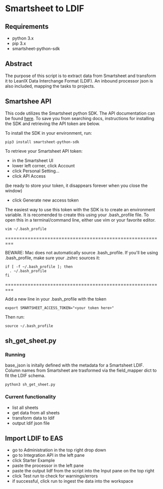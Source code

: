 # Smartsheet to LDIF

## Requirements
- python 3.x  
- pip 3.x
- smartsheet-python-sdk

## Abstract
The purpose of this script is to extract data from Smartsheet and transform it to LeanIX Data Interchange Format (LDIF).  An inbound processor json is also included, mapping the tasks to projects.  

## Smartshee API

This code utilizes the Smartsheet python SDK.  The API documentation can be found [here](https://smartsheet-platform.github.io/api-docs/?python).  To save you from searching docs, instructions for installing the SDK and retrieving the API token are below.

To install the SDK in your environment, run:

`pip3 install smartsheet-python-sdk`

To retrieve your Smartsheet API token:

- in the Smartsheet UI
- lower left corner, click Account 
- click Personal Setting...
- click API Access

(be ready to store your token, it disappears forever when you close the window)
- click Generate new access token

The easiest way to use this token with the SDK is to create an environment variable.  It is recomended to create this using your .bash_profile file.  To open this in a terminal/command line, either use vim or your favorite editor.

```
vim ~/.bash_profile
```

=========================================================

BEWARE: Mac does not automatically source .bash_profile.  If you'll be using .bash_profile, make sure your .zshrc sources it:

```
if [ -f ~/.bash_profile ]; then
  . ~/.bash_profile
fi
```
=========================================================

Add a new line in your .bash_profile with the token

```
export SMARTSHEET_ACCESS_TOKEN="<your token here>"
```

Then run:
```
source ~/.bash_profile
```

## sh_get_sheet.py

### Running

base_json is initally defined with the metadata for a Smartsheet LDIF.  Column names from Smartsheet are trasformed via the field_mapper dict to fit the LDIF schema.

```
python3 sh_get_sheet.py 
```

### Current functionality
- list all sheets 
- get data from all sheets
- transform data to ldif
- output ldif json file

## Import LDIF to EAS
- go to Administration in the top right drop down
- go to Integration API in the left pane
- click Starter Example
- paste the processor in the left pane
- paste the output lidf from the script into the Input pane on the top right
- click Test run to check for warnings/errors
- if successful, click run to ingest the data into the workspace
